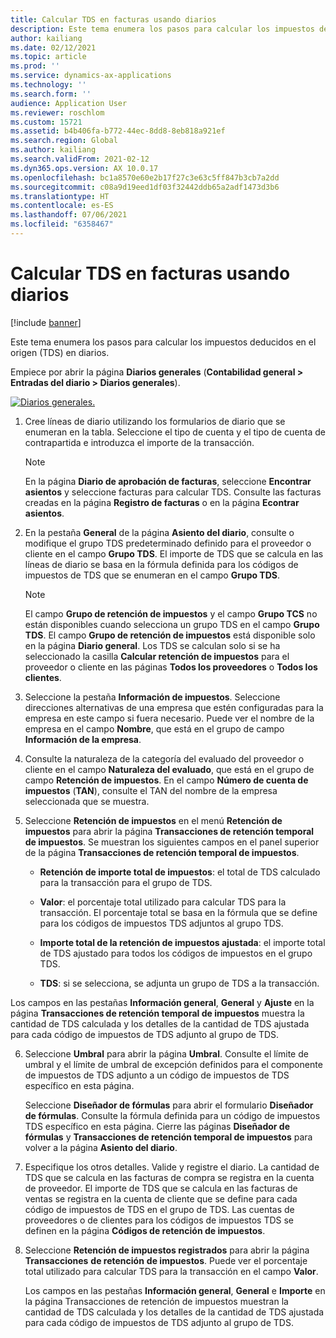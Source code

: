 ```yaml
---
title: Calcular TDS en facturas usando diarios
description: Este tema enumera los pasos para calcular los impuestos deducidos en el origen (TDS) en diarios.
author: kailiang
ms.date: 02/12/2021
ms.topic: article
ms.prod: ''
ms.service: dynamics-ax-applications
ms.technology: ''
ms.search.form: ''
audience: Application User
ms.reviewer: roschlom
ms.custom: 15721
ms.assetid: b4b406fa-b772-44ec-8dd8-8eb818a921ef
ms.search.region: Global
ms.author: kailiang
ms.search.validFrom: 2021-02-12
ms.dyn365.ops.version: AX 10.0.17
ms.openlocfilehash: bc1a8570e60e2b17f27c3e63c5ff847b3cb7a2dd
ms.sourcegitcommit: c08a9d19eed1df03f32442ddb65a2adf1473d3b6
ms.translationtype: HT
ms.contentlocale: es-ES
ms.lasthandoff: 07/06/2021
ms.locfileid: "6358467"
---
```

# <a name="calculate-tds-on-invoices-using-journals"></a>Calcular TDS en facturas usando diarios

[!include [banner](../includes/banner.md)]

Este tema enumera los pasos para calcular los impuestos deducidos en el origen (TDS) en diarios.

Empiece por abrir la página **Diarios generales** (**Contabilidad general > Entradas del diario > Diarios generales**).

[![Diarios generales.](./media/apac-ind-TDS-57.png)](./media/apac-ind-TDS-57.png)

1. Cree líneas de diario utilizando los formularios de diario que se enumeran en la tabla. Seleccione el tipo de cuenta y el tipo de cuenta de contrapartida e introduzca el importe de la transacción. 

   > [!NOTE]
   > En la página **Diario de aprobación de facturas**, seleccione **Encontrar asientos** y seleccione facturas para calcular TDS. Consulte las facturas creadas en la página **Registro de facturas** o en la página **Econtrar asientos**.  

2. En la pestaña **General** de la página **Asiento del diario**, consulte o modifique el grupo TDS predeterminado definido para el proveedor o cliente en el campo **Grupo TDS**. El importe de TDS que se calcula en las líneas de diario se basa en la fórmula definida para los códigos de impuestos de TDS que se enumeran en el campo **Grupo TDS**. 

   > [!NOTE]
   > El campo **Grupo de retención de impuestos** y el campo **Grupo TCS** no están disponibles cuando selecciona un grupo TDS en el campo **Grupo TDS**. El campo **Grupo de retención de impuestos** está disponible solo en la página **Diario general**. Los TDS se calculan solo si se ha seleccionado la casilla **Calcular retención de impuestos** para el proveedor o cliente en las páginas **Todos los proveedores** o **Todos los clientes**.   

3. Seleccione la pestaña **Información de impuestos**. Seleccione direcciones alternativas de una empresa que estén configuradas para la empresa en este campo si fuera necesario. Puede ver el nombre de la empresa en el campo **Nombre**, que está en el grupo de campo **Información de la empresa**. 

4. Consulte la naturaleza de la categoría del evaluado del proveedor o cliente en el campo **Naturaleza del evaluado**, que está en el grupo de campo **Retención de impuestos**. En el campo **Número de cuenta de impuestos** (**TAN**), consulte el TAN del nombre de la empresa seleccionada que se muestra.  

5. Seleccione **Retención de impuestos** en el menú **Retención de impuestos** para abrir la página **Transacciones de retención temporal de impuestos**. Se muestran los siguientes campos en el panel superior de la página **Transacciones de retención temporal de impuestos**.

   - **Retención de importe total de impuestos**: el total de TDS calculado para la transacción para el grupo de TDS.

   - **Valor**: el porcentaje total utilizado para calcular TDS para la transacción. El porcentaje total se basa en la fórmula que se define para los códigos de impuestos TDS adjuntos al grupo TDS.

   - **Importe total de la retención de impuestos ajustada**: el importe total de TDS ajustado para todos los códigos de impuestos en el grupo TDS.

   - **TDS**: si se selecciona, se adjunta un grupo de TDS a la transacción.

  Los campos en las pestañas **Información general**, **General** y **Ajuste** en la página **Transacciones de retención temporal de impuestos** muestra la cantidad de TDS calculada y los detalles de la cantidad de TDS ajustada para cada código de impuestos de TDS adjunto al grupo de TDS.

6. Seleccione **Umbral** para abrir la página **Umbral**. Consulte el límite de umbral y el límite de umbral de excepción definidos para el componente de impuestos de TDS adjunto a un código de impuestos de TDS específico en esta página.

   Seleccione **Diseñador de fórmulas** para abrir el formulario **Diseñador de fórmulas**. Consulte la fórmula definida para un código de impuestos TDS específico en esta página. Cierre las páginas **Diseñador de fórmulas** y **Transacciones de retención temporal de impuestos** para volver a la página **Asiento del diario**.

8. Especifique los otros detalles. Valide y registre el diario. La cantidad de TDS que se calcula en las facturas de compra se registra en la cuenta de proveedor. El importe de TDS que se calcula en las facturas de ventas se registra en la cuenta de cliente que se define para cada código de impuestos de TDS en el grupo de TDS. Las cuentas de proveedores o de clientes para los códigos de impuestos TDS se definen en la página **Códigos de retención de impuestos**.

9. Seleccione **Retención de impuestos registrados** para abrir la página **Transacciones** **de retención** **de impuestos**. Puede ver el porcentaje total utilizado para calcular TDS para la transacción en el campo **Valor**.

   Los campos en las pestañas **Información general**, **General** e **Importe** en la página Transacciones de retención de impuestos muestran la cantidad de TDS calculada y los detalles de la cantidad de TDS ajustada para cada código de impuestos de TDS adjunto al grupo de TDS.
